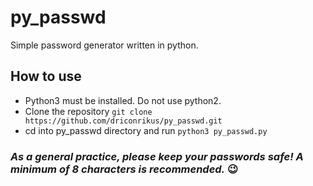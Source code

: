 # py_passwd
Simple password generator written in python.

## How to use

* Python3 must be installed. Do not use python2. 
* Clone the repository ```git clone https://github.com/driconrikus/py_passwd.git```
* cd into py_passwd directory and run ```python3 py_passwd.py```

### _As a general practice, please keep your passwords safe! A minimum of 8 characters is recommended._ 😉
